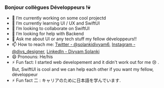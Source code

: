 ### Bonjour collègues Développeurs !💀



- 🔭 I’m currently working on some cool projectd
- 🌱 I’m currently learning UI / UX and SwiftUI
- 👯 I’m looking to collaborate on SwiftUI
- 🤔 I’m looking for help with Backend
- 💬 Ask me about UI or any tech stuff my fellow développeurs!!
- 📫 How to reach me: [Twitter - @solankidivyam6](https://twitter.com/DivyamSolanki6), [Instagram - @divs_designer](https://www.instagram.com/divs_designer), 
[LinkedIn - Divyam Solanki](https://www.linkedin.com/in/divyam-solanki-7a9a12190)
- 😄 Pronouns: He/his
- ⚡ Fun fact: I started web developement and it didn't work out for me 😢 . But, SwiftUI is cool and we can help each other if you want my fellow, développeur 
- ⚡ Fun fact 二 : キャリアのために日本語を学んでいます.
